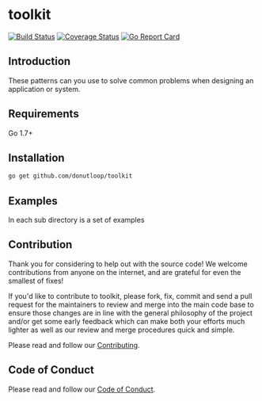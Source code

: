 # toolkit

[![Build Status](https://travis-ci.org/donutloop/toolkit.svg?branch=master)](https://travis-ci.org/donutloop/toolkit)
[![Coverage Status](https://coveralls.io/repos/github/donutloop/toolkit/badge.svg)](https://coveralls.io/github/donutloop/toolkit)
[![Go Report Card](https://goreportcard.com/badge/github.com/donutloop/toolkit)](https://goreportcard.com/report/github.com/donutloop/toolkit)

## Introduction

These patterns can you use to solve common problems when designing an application or system.

## Requirements

Go 1.7+

## Installation

```sh
go get github.com/donutloop/toolkit
```

## Examples 

In each sub directory is a set of examples 

## Contribution

Thank you for considering to help out with the source code! We welcome contributions from
anyone on the internet, and are grateful for even the smallest of fixes!

If you'd like to contribute to toolkit, please fork, fix, commit and send a pull request
for the maintainers to review and merge into the main code base to ensure those changes are in line with the general philosophy of the project and/or get some
early feedback which can make both your efforts much lighter as well as our review and merge
procedures quick and simple.

Please read and follow our [Contributing](https://github.com/donutloop/toolkit/blob/master/CONTRIBUTING.md).

## Code of Conduct

Please read and follow our [Code of Conduct](https://github.com/donutloop/toolkit/blob/master/CODE_OF_CONDUCT.md).
